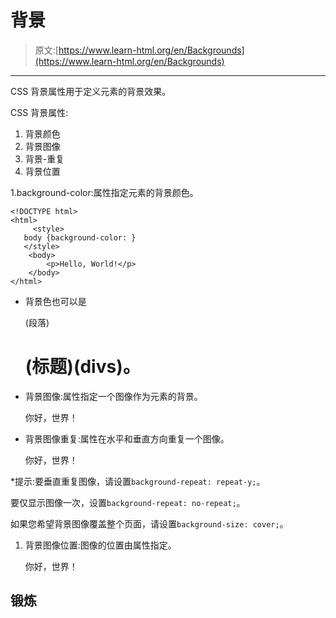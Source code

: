 # 背景

> 原文:[https://www.learn-html.org/en/Backgrounds](https://www.learn-html.org/en/Backgrounds)

* * *

CSS 背景属性用于定义元素的背景效果。

CSS 背景属性:

1.  背景颜色
2.  背景图像
3.  背景-重复
4.  背景位置

1.background-color:<background-color>属性指定元素的背景颜色。</background-color>

```
<!DOCTYPE html>
<html>
     <style>
   body {background-color: }
   </style>
    <body>
        <p>Hello, World!</p>
    </body>
</html> 
```

*   背景色也可以是

    (段落)

    # (标题)(divs)。

*   背景图像:<background-image>属性指定一个图像作为元素的背景。</background-image>

    你好，世界！

*   背景图像重复:<background-image>属性在水平和垂直方向重复一个图像。</background-image>

    你好，世界！

*提示:要垂直重复图像，请设置`background-repeat: repeat-y;`。

要仅显示图像一次，设置`background-repeat: no-repeat;`。

如果您希望背景图像覆盖整个页面，请设置`background-size: cover;`。

1.  背景图像位置:图像的位置由<background-position>属性指定。</background-position>

    你好，世界！

## 锻炼